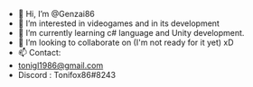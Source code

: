 - 👋 Hi, I’m @Genzai86
- 👀 I’m interested in videogames and in its development
- 🌱 I’m currently learning c# language and Unity development.
- 💞️ I’m looking to collaborate on (I'm not ready for it yet) xD
- 📫 Contact:
- tonigl1986@gmail.com
- Discord : Tonifox86#8243

<!---
Genzai86/Genzai86 is a ✨ special ✨ repository because its `README.md` (this file) appears on your GitHub profile.
You can click the Preview link to take a look at your changes.
--->

